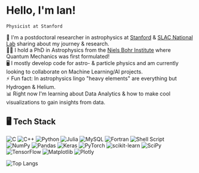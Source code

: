 Hello, I'm Ian!
============
`Physicist at Stanford`

🔭 I'm a postdoctoral researcher in astrophysics at [Stanford](https://profiles.stanford.edu/ian-padilla-gay) & [SLAC National Lab](https://theory.slac.stanford.edu/person/ian-padilla-gay) sharing about my journey & research. <br/>
👨‍🔬 I hold a PhD in Astrophysics from the [Niels Bohr Institute](https://nbia.nbi.ku.dk/members/ian-padilla-gay/) where Quantum Mechanics was first formulated! <br/>
🖥️ I mostly develop code for astro- & particle physics and am currently looking to collaborate on Machine Learning/AI projects. <br/>
⚡ Fun fact: In astrophysics lingo "heavy elements" are everything but Hydrogen & Helium. <br/>
📊 Right now I'm learning about Data Analytics & how to make cool visualizations to gain insights from data. <br/>

## 🖥️ Tech Stack

![C](https://img.shields.io/badge/c-%2300599C.svg?style=for-the-badge&logo=c&logoColor=white)
![C++](https://img.shields.io/badge/c++-%2300599C.svg?style=for-the-badge&logo=c%2B%2B&logoColor=white)
![Python](https://img.shields.io/badge/python-3670A0?style=for-the-badge&logo=python&logoColor=ffdd54)
![Julia](https://img.shields.io/badge/-Julia-9558B2?style=for-the-badge&logo=julia&logoColor=white)
![MySQL](https://img.shields.io/badge/mysql-4479A1.svg?style=for-the-badge&logo=mysql&logoColor=white)
![Fortran](https://img.shields.io/badge/Fortran-%23734F96.svg?style=for-the-badge&logo=fortran&logoColor=white)
![Shell Script](https://img.shields.io/badge/shell_script-%23121011.svg?style=for-the-badge&logo=gnu-bash&logoColor=white) <br/>
![NumPy](https://img.shields.io/badge/numpy-%23013243.svg?style=for-the-badge&logo=numpy&logoColor=white)
![Pandas](https://img.shields.io/badge/pandas-%23150458.svg?style=for-the-badge&logo=pandas&logoColor=white)
![Keras](https://img.shields.io/badge/Keras-%23D00000.svg?style=for-the-badge&logo=Keras&logoColor=white)
![PyTorch](https://img.shields.io/badge/PyTorch-%23EE4C2C.svg?style=for-the-badge&logo=PyTorch&logoColor=white)
![scikit-learn](https://img.shields.io/badge/scikit--learn-%23F7931E.svg?style=for-the-badge&logo=scikit-learn&logoColor=white)
![SciPy](https://img.shields.io/badge/SciPy-%230C55A5.svg?style=for-the-badge&logo=scipy&logoColor=%white)
![TensorFlow](https://img.shields.io/badge/TensorFlow-%23FF6F00.svg?style=for-the-badge&logo=TensorFlow&logoColor=white)
![Matplotlib](https://img.shields.io/badge/Matplotlib-%23ffffff.svg?style=for-the-badge&logo=Matplotlib&logoColor=black)
![Plotly](https://img.shields.io/badge/Plotly-%233F4F75.svg?style=for-the-badge&logo=plotly&logoColor=white) <br/>

![Top Langs](https://github-readme-stats.vercel.app/api/top-langs/?username=ianpaga&layout=compact)

<!--
**ianpaga/ianpaga** is a ✨ _special_ ✨ repository because its `README.md` (this file) appears on your GitHub profile.

![Ian's GitHub stats](https://github-readme-stats.vercel.app/api?username=ianpaga&show_icons=true&theme=radical)

-->
